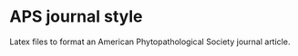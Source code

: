 APS journal style
=================

Latex files to format an American Phytopathological Society journal article.

